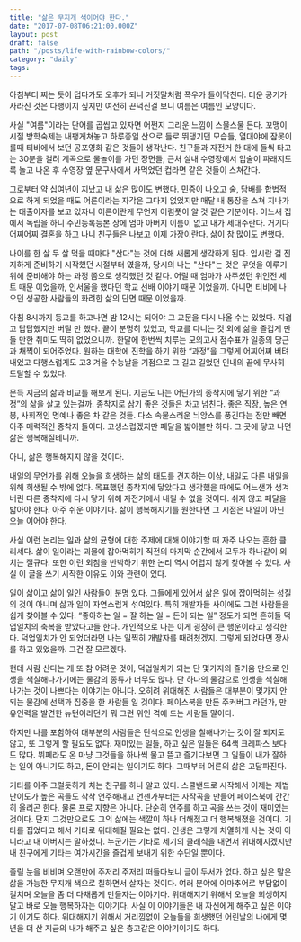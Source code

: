 ```yaml
---
title: "삶은 무지개 색이어야 한다."
date: "2017-07-08T06:21:00.000Z"
layout: post
draft: false
path: "/posts/life-with-rainbow-colors/"
category: "daily"
tags:
---
```


아침부터 찌는 듯이 덥다가도 오후가 되니 거짓말처럼 폭우가 들이닥친다. 더운 공기가 사라진 것은 다행이지 싶지만 여전히 끈덕진걸 보니 여름은 여름인 모양이다.

사실 "여름"이라는 단어를 곱씹고 있자면 어쩐지 그리운 느낌이 스물스물 든다. 꼬맹이 시절 방학숙제는 내팽게쳐놓고 하루종일 산으로 들로 뛰댕기던 모습들, 열대야에 잠못이룰때 티비에서 보던 공포영화 같은 것들이 생각난다. 친구들과 자전거 한 대에 둘씩 타고는 30분을 걸려 계곡으로 물놀이를 가던 장면들, 근처 실내 수영장에서 입술이 파래지도록 놀고 나온 후 수영장 옆 문구사에서 사먹었던 컵라면 같은 것들이 스쳐간다. 

그로부터 약 십여년이 지났고 내 삶은 많이도 변했다. 민증이 나오고 술, 담배를 합법적으로 하게 되었을 때도 어른이라는 자각은 그다지 없었지만 매달 내 통장을 스쳐 지나가는 대출이자를 보고 있자니 어른이란게 무언지 어렴풋이 알 것 같은 기분이다. 어느새 집에서 독립을 하니 주민등록등본 상에 엄마 아버지 이름이 없고 내가 세대주란다. 거기다 어찌어찌 결혼을 하고 나니 친구들은 나보고 이제 가장이란다. 삶이 참 많이도 변했다.

나이를 한 살 두 살 먹을 때마다 "산다"는 것에 대해 새롭게 생각하게 된다. 입시란 걸 진지하게 준비하기 시작했던 시절부터 였을까, 당시의 나는 "산다"는 것은 무엇을 이루기 위해 준비해야 하는 과정 쯤으로 생각했던 것 같다. 어릴 때 엄마가 사주셨던 위인전 세트 때문 이었을까, 인서울을 했다던 학교 선배 이야기 때문 이었을까. 아니면 티비에 나오던 성공한 사람들의 화려한 삶의 단면 때문 이었을까. 

아침 8시까지 등교를 하고나면 밤 12시는 되어야 그 교문을 다시 나올 수는 있었다. 지겹고 답답했지만 버틸 만 했다. 끝이 분명히 있었고, 학교를 다니는 것 외에 삶을 즐겁게 만들 만한 취미도 딱히 없었으니까. 한달에 한번씩 치루는 모의고사 점수표가 일종의 당근과 채찍이 되어주었다. 원하는 대학에 진학을 하기 위한 “과정”을 그렇게 어찌어찌 버텨내었고 다행스럽게도 고3 겨울 수능날을 기점으로 그 길고 길었던 인내의 끝에 무사히 도달할 수 있었다. 

문득 지금의 삶과 비교를 해보게 된다. 지금도 나는 어딘가의 종착지에 닿기 위한 “과정”의 삶을 살고 있는걸까. 종착지로 삼기 좋은 것들은 차고 넘친다. 좋은 직장, 높은 연봉, 사회적인 명예나 좋은 차 같은 것들. 다소 속물스러운 늬앙스를 풍긴다는 점만 빼면 아주 매력적인 종착지 들이다. 고생스럽겠지만 페달을 밟아볼만 하다. 그 곳에 닿고 나면 삶은 행복해질테니까.

아니, 삶은 행복해지지 않을 것이다.

내일의 무언가를 위해 오늘을 희생하는 삶의 태도를 견지하는 이상, 내일도 다른 내일을 위해 희생될 수 밖에 없다. 목표했던 종착지에 닿았다고 생각했을 때에도 어느샌가 생겨버린 다른 종착지에 다시 닿기 위해 자전거에서 내릴 수 없을 것이다. 쉬지 않고 페달을 밟아야 한다. 아주 쉬운 이야기다. 삶이 행복해지기를 원한다면 그 시점은 내일이 아닌 오늘 이어야 한다.

사실 이런 논리는 일과 삶의 균형에 대한 주제에 대해 이야기할 때 자주 나오는 흔한 클리셰다. 삶이 일이라는 괴물에 잡아먹히기 직전의 마지막 순간에서 모두가 하나같이 외치는 절규다. 또한 이런 외침을 반박하기 위한 논리 역시 어렵지 않게 찾아볼 수 있다. 사실 이 글을 쓰기 시작한 이유도 이와 관련이 있다.

일이 삶이고 삶이 일인 사람들이 분명 있다. 그들에게 있어서 삶은 일에 잡아먹히는 성질의 것이 아니며 삶과 일이 자연스럽게 섞여있다. 특히 개발자들 사이에도 그런 사람들을 쉽게 찾아볼 수 있다. “좋아하는 일 = 잘 하는 일 = 돈이 되는 일” 정도가 되면 흔히들 덕업일치의 축복을 받았다고들 한다. 개인적으로 나는 이게 굉장히 큰 행운이라고 생각한다. 덕업일치가 안 되었더라면 나는 일찍히 개발자를 때려쳤겠지. 그렇게 되었다면 장사를 하고 있었을까. 그건 잘 모르겠다.

현데 사람 산다는 게 또 참 어려운 것이, 덕업일치가 되는 단 몇가지의 즐거움 만으로 인생을 색칠해나가기에는 물감의 종류가 너무도 많다. 단 하나의 물감으로 인생을 색칠해나가는 것이 나쁘다는 이야기는 아니다. 오히려 위대해진 사람들은 대부분이 몇가지 안되는 물감에 선택과 집중을 한 사람들 일 것이다. 페이스북을 만든 주커버그 라던가, 만유인력을 발견한 뉴턴이라던가 뭐 그런 위인 격에 드는 사람들 말이다. 

하지만 나를 포함하여 대부분의 사람들은 단색으로 인생을 칠해나가는 것이 잘 되지도 않고, 또 그렇게 할 필요도 없다. 재미있는 일들, 하고 싶은 일들은 64색 크레파스 보다도 많다. 뷔페라도 온 마냥 그것들을 하나씩 물고 뜯고 즐기다보면 그 일들이 내가 잘하는 일이 아니기도 하고, 돈이 안되는 일이기도 하다. 그때부터 어른의 삶은 고달파진다.

기타를 아주 그럴듯하게 치는 친구를 하나 알고 있다. 스쿨밴드로 시작해서 이제는 제법 난이도가 높은 곡들도 착착 연주해내고 언젠가부터는 자작곡을 만들어 페이스북에 간간히 올리곤 한다. 물론 프로 지향은 아니다. 단순히 연주를 하고 곡을 쓰는 것이 재미있는 것이다. 단지 그것만으로도 그의 삶에는 색깔이 하나 더해졌고 더 행복해졌을 것이다. 기타를 집었다고 해서 기타로 위대해질 필요는 없다. 인생은 그렇게 치열하게 사는 것이 아니라고 내 아버지는 말하셨다. 누군가는 기타로 세기의 클래식을 내면서 위대해지겠지만 내 친구에게 기타는 여가시간을 즐겁게 보내기 위한 수단일 뿐이다. 

졸릴 눈을 비비며 오랜만에 주저리 주저리 떠들다보니 글이 두서가 없다. 하고 싶은 말은 삶을 가능한 무지개 색으로 칠하면서 살자는 것이다. 여러 분야에 아마추어로 부담없이 걸치며 오늘을 좀 더 다채롭게 만들자는 이야기다. 위대해지기 위해서 오늘을 희생하지 말고 바로 오늘 행복하자는 이야기다. 사실 이 이야기들은 내 자신에게 해주고 싶은 이야기 이기도 하다. 위대해지기 위해서 거리낌없이 오늘들을 희생했던 어린날의 나에게 몇년을 더 산 지금의 내가 해주고 싶은 충고같은 이야기이기도 하다. 
